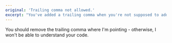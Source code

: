 ```yaml
---
original: 'Trailing comma not allowed.'
excerpt: "You've added a trailing comma when you're not supposed to add it"
---
```


You should remove the trailing comma where I'm pointing - otherwise, I won't be able to understand your code.
